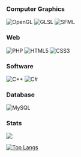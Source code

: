 ### Computer Graphics
![OpenGL](https://img.shields.io/badge/OpenGL-%23FFFFFF.svg?style=for-the-badge&logo=opengl)
![GLSL](https://img.shields.io/badge/-GLSL-blue?style=for-the-badge)
![SFML](https://img.shields.io/badge/-SFML-white?style=for-the-badge&logo=sfml)

### Web
![PHP](https://img.shields.io/badge/php-%23777BB4.svg?style=for-the-badge&logo=php&logoColor=white)
![HTML5](https://img.shields.io/badge/html5-%23E34F26.svg?style=for-the-badge&logo=html5&logoColor=white)
![CSS3](https://img.shields.io/badge/css3-%231572B6.svg?style=for-the-badge&logo=css3&logoColor=white)

### Software
![C++](https://img.shields.io/badge/c++-%2300599C.svg?style=for-the-badge&logo=c%2B%2B&logoColor=white)
![C#](https://img.shields.io/badge/c%23-%23239120.svg?style=for-the-badge&logo=c-sharp&logoColor=white)

### Database
![MySQL](https://img.shields.io/badge/mysql-%2300f.svg?style=for-the-badge&logo=mysql&logoColor=white)

### Stats
![](https://komarev.com/ghpvc/?username=KendySong&label=Profile+Views&style=for-the-badge)

[![Top Langs](https://github-readme-stats.vercel.app/api/top-langs/?username=KendySong&theme=onedark&layout=compact)](https://github.com/anuraghazra/github-readme-stats)
